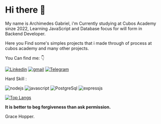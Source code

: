 # Hi there 👋

My name is Archimedes Gabriel, i'm Currently studying at Cubos Academy sinze 2022, Learning JavaScript and Database focus for will form in Backend Developer.

Here you Find some's simples projects that i made through of process at  cubos academy and many other projects.

You Can find me: :point_down:

[![Linkedin](https://img.shields.io/badge/LinkedIn-0077B5?style=for-the-badge&logo=linkedin&logoColor=white)](https://www.linkedin.com/in/arquimedes-gabriel-rodriguez-arriojas-2b9820233/)
[![gmail](https://img.shields.io/badge/Gmail-D14836?style=for-the-badge&logo=gmail&logoColor=white)](gabox2050@gmail.com)
[![Telegram](https://img.shields.io/badge/Telegram-2CA5E0?style=for-the-badge&logo=telegram&logoColor=white)](https://t.me/gabox2050)


Hard Skill :

![nodejs](https://img.shields.io/badge/Node.js-339933?style=for-the-badge&logo=nodedotjs&logoColor=white)
![javascript](https://img.shields.io/badge/JavaScript-323330?style=for-the-badge&logo=javascript&logoColor=F7DF1E)
![PostgreSql](https://img.shields.io/badge/PostgreSQL-316192?style=for-the-badge&logo=postgresql&logoColor=white)
![expressjs](https://img.shields.io/badge/Express.js-000000?style=for-the-badge&logo=express&logoColor=white)

[![Top Langs](https://github-readme-stats.vercel.app/api/top-langs/?username=arquimedesGa&layout=compact)](https://github.com/arquimedesGa?tab=repositories)


**It is better to beg forgiveness than ask permission.**

Grace Hopper.


